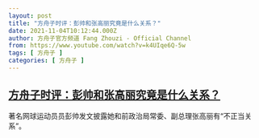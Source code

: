 ```yaml
---
layout: post
title: "方舟子时评：彭帅和张高丽究竟是什么关系？"
date: 2021-11-04T10:12:44.000Z
author: 方舟子官方频道 Fang Zhouzi - Official Channel
from: https://www.youtube.com/watch?v=k4UIqe6Q-5w
tags: [ 方舟子 ]
categories: [ 方舟子 ]
---
```

<!--1636020764000-->
[方舟子时评：彭帅和张高丽究竟是什么关系？](https://www.youtube.com/watch?v=k4UIqe6Q-5w)
------

<div>
著名网球运动员员彭帅发文披露她和前政治局常委、副总理张高丽有“不正当关系”。
</div>
